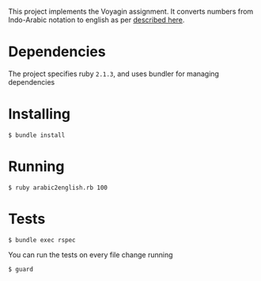 This project implements the Voyagin assignment. It converts numbers from Indo-Arabic
notation to english as per
[described here](https://gist.github.com/Hiroyou/f93b2954e6ad5a764fc6).

# Dependencies

The project specifies ruby `2.1.3`, and uses bundler for managing dependencies

# Installing

```
$ bundle install
```

# Running

```
$ ruby arabic2english.rb 100
```

# Tests

```
$ bundle exec rspec
```

You can run the tests on every file change running
```
$ guard
```
